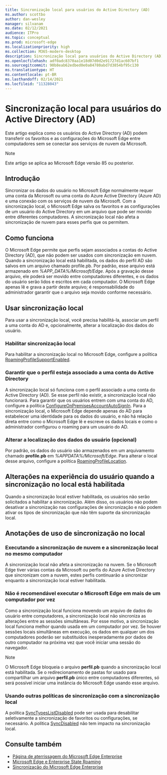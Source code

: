 ```yaml
---
title: Sincronização local para usuários do Active Directory (AD)
ms.author: scottbo
author: dan-wesley
manager: silvanam
ms.date: 02/12/2021
audience: ITPro
ms.topic: conceptual
ms.prod: microsoft-edge
ms.localizationpriority: high
ms.collection: M365-modern-desktop
description: Sincronização local para usuários do Active Directory (AD)
ms.openlocfilehash: adf0adc8370aa1e18d07d0d2e91727d1ac607bf1
ms.sourcegitcommit: 90b8eab62edbed0e0a84780abd7d3854bf95c130
ms.translationtype: HT
ms.contentlocale: pt-BR
ms.lasthandoff: 02/14/2021
ms.locfileid: "11328043"
---
```

# Sincronização local para usuários do Active Directory (AD)

Este artigo explica como os usuários do Active Directory (AD) podem transferir os favoritos e as configurações do Microsoft Edge entre computadores sem se conectar aos serviços de nuvem da Microsoft.

> [!NOTE]
> Este artigo se aplica ao Microsoft Edge versão 85 ou posterior.

## Introdução

Sincronizar os dados do usuário no Microsoft Edge normalmente requer uma conta da Microsoft ou uma conta do Azure Active Directory (Azure AD) e uma conexão com os serviços de nuvem da Microsoft. Com a sincronização local, o Microsoft Edge salva os favoritos e as configurações de um usuário do Active Directory em um arquivo que pode ser movido entre diferentes computadores. A sincronização local não afeta a sincronização de nuvem para esses perfis que os permitem.

## Como funciona

O Microsoft Edge permite que perfis sejam associados a contas do Active Directory (AD), que não podem ser usados com sincronização em nuvem. Quando a sincronização local está habilitada, os dados do perfil AD são salvos em um arquivo chamado profile.pb. Por padrão, esse arquivo está armazenado em *%APP_DATA%/Microsoft/Edge*. Após a gravação desse arquivo, ele poderá ser movido entre computadores diferentes, e os dados do usuário serão lidos e escritos em cada computador. O Microsoft Edge apenas lê e grava a partir deste arquivo; é responsabilidade do administrador garantir que o arquivo seja movido conforme necessário.

## Usar sincronização local

Para usar a sincronização local, você precisa habilitá-la, associar um perfil a uma conta do AD e, opcionalmente, alterar a localização dos dados do usuário.

### Habilitar sincronização local

Para habilitar a sincronização local no Microsoft Edge, configure a política [RoamingProfileSupportEnabled](https://docs.microsoft.com/DeployEdge/microsoft-edge-policies#roamingprofilesupportenabled).

### Garantir que o perfil esteja associado a uma conta do Active Directory

A sincronização local só funciona com o perfil associado a uma conta do Active Directory (AD). Se esse perfil não existir, a sincronização local não funcionará. Para garantir que os usuários entrem com uma conta do AD, configure a política [ConfigureOnPremisesAccountAutoSignIn](https://docs.microsoft.com/DeployEdge/microsoft-edge-policies#configureonpremisesaccountautosignin). Para a sincronização local, o Microsoft Edge depende apenas do AD para estabelecer uma identidade para os dados do usuário, e não há relação direta entre como o Microsoft Edge lê e escreve os dados locais e como o administrador configurou o roaming para um usuário do AD.

### Alterar a localização dos dados do usuário (opcional)

Por padrão, os dados do usuário são armazenados em um arquivamento chamado **profile.pb** em *%APPDATA%/Microsoft/Edge*. Para alterar o local desse arquivo, configure a política [RoamingProfileLocation](https://docs.microsoft.com/DeployEdge/microsoft-edge-policies#roamingprofilelocation).

## Alterações na experiência do usuário quando a sincronização no local está habilitada

Quando a sincronização local estiver habilitada, os usuários não serão solicitados a habilitar a sincronização. Além disso, os usuários não podem desativar a sincronização nas configurações de sincronização e não podem ativar os tipos de sincronização que não têm suporte da sincronização local.

## Anotações de uso de sincronização no local

### Executando a sincronização de nuvem e a sincronização local no mesmo computador

A sincronização local não afeta a sincronização na nuvem. Se o Microsoft Edge tiver várias contas da Microsoft ou perfis do Azure Active Directory que sincronizam com a nuvem, estes perfis continuarão a sincronizar enquanto a sincronização local estiver habilitada.

### Não é recomendável executar o Microsoft Edge em mais de um computador por vez

Como a sincronização local funciona movendo um arquivo de dados do usuário entre computadores, a sincronização local não sincroniza as alterações entre as sessões simultâneas. Por esse motivo, a sincronização local funciona melhor quando usada em um computador por vez. Se houver sessões locais simultâneas em execução, os dados em qualquer um dos computadores poderão ser substituídos inesperadamente por dados de outro computador na próxima vez que você iniciar uma sessão do navegador.

> [!NOTE]
> O Microsoft Edge bloqueia o arquivo **perfil.pb** quando a sincronização local está habilitada. Se o redirecionamento de pastas for usado para compartilhar um arquivo **perfil.pb** único entre computadores diferentes, só será possível iniciar uma instância do Microsoft Edge usando esse arquivo.

### Usando outras políticas de sincronização com a sincronização local

A política [SyncTypesListDisabled](https://docs.microsoft.com/DeployEdge/microsoft-edge-policies#synctypeslistdisabled) pode ser usada para desabilitar seletivamente a sincronização de favoritos ou configurações, se necessário. A política [SyncDisabled](https://docs.microsoft.com/DeployEdge/microsoft-edge-policies#syncdisabled) não tem impacto na sincronização local.

## Consulte também

- [Página de aterrissagem do Microsoft Edge Enterprise](https://aka.ms/EdgeEnterprise)
- [Microsoft Edge e Enterprise State Roaming](microsoft-edge-enterprise-state-roaming.md)
- [Sincronização do Microsoft Edge Enterprise](microsoft-edge-enterprise-sync.md)
